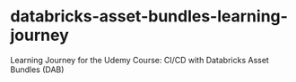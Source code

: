 # databricks-asset-bundles-learning-journey
Learning Journey for the Udemy Course: CI/CD with Databricks Asset Bundles (DAB)
